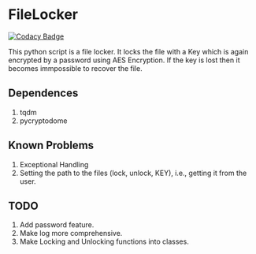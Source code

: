 # FileLocker

[![Codacy Badge](https://app.codacy.com/project/badge/Grade/b61e794ca5244153abe657af497f9473)](https://www.codacy.com/manual/th3c0d3br34ker/FileLocker?utm_source=github.com&amp;utm_medium=referral&amp;utm_content=th3c0d3br34ker/FileLocker&amp;utm_campaign=Badge_Grade)

This python script is a file locker.
It locks the file with a Key which is again encrypted by a password using AES Encryption.
If the key is lost then it becomes immpossible to recover the file.

## Dependences

1.  tqdm
2.  pycryptodome

## Known Problems

1.  Exceptional Handling
2.  Setting the path to the files (lock, unlock, KEY), i.e., getting it from the user.

## TODO

1.  Add password feature.
2.  Make log more comprehensive.
3.  Make Locking and Unlocking functions into classes.
